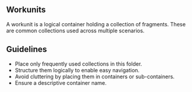 ## Workunits
A workunit is a logical container holding a collection of fragments. These are
common collections used across multiple scenarios.

## Guidelines
- Place only frequently used collections in this folder.
- Structure them logically to enable easy navigation.
- Avoid cluttering by placing them in containers or sub-containers.
- Ensure a descriptive container name.
